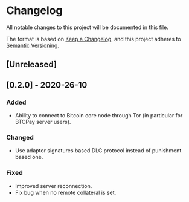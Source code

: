 # Changelog
All notable changes to this project will be documented in this file.

The format is based on [Keep a Changelog](https://keepachangelog.com/en/1.0.0/),
and this project adheres to [Semantic Versioning](https://semver.org/spec/v2.0.0.html).

## [Unreleased]

## [0.2.0] - 2020-26-10

### Added
- Ability to connect to Bitcoin core node through Tor (in particular for BTCPay server users).

### Changed
- Use adaptor signatures based DLC protocol instead of punishment based one.

### Fixed
- Improved server reconnection.
- Fix bug when no remote collateral is set.
